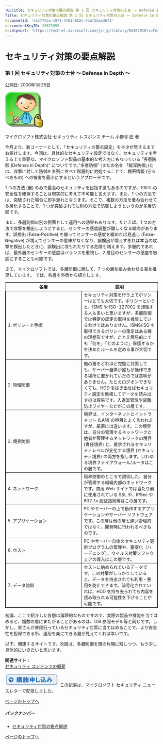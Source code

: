 ```yaml
---
TOCTitle: セキュリティ対策の要点解説 第 1 回 セキュリティ対策の土台 ～ Defense In Depth ～
Title: セキュリティ対策の要点解説 第 1 回 セキュリティ対策の土台 ～ Defense In Depth ～
ms:assetid: 'ce17755a-1971-4f61-852c-7baf2bae36f1'
ms:contentKeyID: 19871855
ms:mtpsurl: 'https://technet.microsoft.com/ja-jp/library/Dd362910(v=TechNet.10)'
---
```


セキュリティ対策の要点解説
==========================

### 第 1 回 セキュリティ対策の土台 ～ Defense In Depth ～

公開日: 2006年1月25日

![](images/Dd362910.SecPoint(ja-jp,TechNet.10).gif)

マイクロソフト株式会社
セキュリティ レスポンス チーム
小野寺 匠 著

今月より、新コーナーとして、「セキュリティの要点設定」をネタが尽きるまでお届けします。今回は、具体的なセキュリティ設定ではなく、セキュリティを考える上で重要な、マイクロソフト製品の基本的な考え方にもなっている ”多層防御 (Defense In Depth)” についてです。”多層防御” (またの名を 「縦深防御」)とは、攻撃に対して防御を直列に並べて階層的に対処することで、機密情報 (守るべきもの) への被害を最小にするというアプローチです。

1 つの方法 (層) のみで最高のセキュリティを目指す道もあるのですが、100% の安全性を確保することは現実的に考えて不可能と言えます。また、1 つの方法では、突破された場合に即手遅れとなります。そこで、複数の方法を重ね合わせて多層化することで、1 つが突破されても別の方法で防御しようというのが多層防御です。

また、多層防御の別の側面として運用への効果もあります。たとえば、1 つの方法で攻撃を検出しようとすると、センサーの感度調整が難しくなる傾向があります。誤検出 (False-Positive) を嫌ってセンサーの感度を緩めれば見逃し (False-Negative) が増えてセンサーの意味がなくなり、誤検出が増えすぎれば本当の攻撃を検出したときに、誤検出に埋もれたりする危険も増えます。多層的であれば、最外層のセンサーの感度はバランスを重視し、2 層目のセンサーの感度を敏感にすることも可能です。

さて、マイクロソフトでは、多層防御に関して、7 つの層を組み合わせる事を推奨しています。
では、各層を外側から紹介します。

 
<table style="border:1px solid black;">
<colgroup>
<col width="50%" />
<col width="50%" />
</colgroup>
<thead>
<tr class="header">
<th>各層</th>
<th>説明</th>
</tr>
</thead>
<tbody>
<tr class="odd">
<td style="border:1px solid black;">1. ポリシーと手順</td>
<td style="border:1px solid black;">セキュリティ対策を行う上でポリシーはとても大切です。ポリシーというと、ISMS や ISO-127001 を想像する人も多いと思いますが、多層防御では特定の認定の取得を推奨しているわけではありません。ISMS/ISO を取得できるポリシーの策定はある種の理想形ですが、たとえ簡易的にでも「何を」「どのように」保護するかを決めたルールを定める事が大切です。</td>
</tr>
<tr class="even">
<td style="border:1px solid black;">2. 物理防御</td>
<td style="border:1px solid black;">他の層をどれほど完璧に対策しても、サーバー自体が誰もが操作できる場所に置かれていたのでは意味がありません。たとえログオンできなくても、HDD を抜き出せばセキュリティ設定を無視してデータを読み出すのは容易です。入退室管理や盗難防止ワイヤーなどがこの層です。</td>
</tr>
<tr class="odd">
<td style="border:1px solid black;">3. 境界防御</td>
<td style="border:1px solid black;">境界は、インターネットとイントラネット (LAN) の境目とよく言われますが、厳密には違います。この境界は、自分の管理するネットワークと他者が管理するネットワークの境界 (責任境界) と、要求されるセキュリティレベルが変化する境界 (セキュリティ境界) の両方を指します。いわゆる境界ファイアウォール/ルータはこの層です。</td>
</tr>
<tr class="even">
<td style="border:1px solid black;">4. ネットワーク</td>
<td style="border:1px solid black;">境界防御のところで説明した、自分が管理する組織内部のネットワークです。商用 Web サイトでは当たり前に使用されている SSL や、IPSec や 802.1x 認証接続等はこの層です。</td>
</tr>
<tr class="odd">
<td style="border:1px solid black;">5. アプリケーション</td>
<td style="border:1px solid black;">PC やサーバーの上で動作するアプリケーションやサーバー ソフトウェアです。この層は他の層と違い管理的ではなく、開発時に行われるべきものです。</td>
</tr>
<tr class="even">
<td style="border:1px solid black;">6. ホスト</td>
<td style="border:1px solid black;">PC やサーバー自体のセキュリティ更新プログラムの管理や、要塞化（ハーデニング）、ウイルス対策ソフトウェアの導入はこの層です。</td>
</tr>
<tr class="odd">
<td style="border:1px solid black;">7. データ防御</td>
<td style="border:1px solid black;">ホストに納められているデータです。この対策がしっかりしていると、データを持出されても利用・悪用を防止できます。暗号化されていれば、HDD を持ち去られても内容を読み取られる可能性を下げることが可能です。</td>
</tr>
</tbody>
</table>
  
勿論、ここで紹介した各層は論理的なものですので、実際の製品や機能を当てはめると、複数の層にまたがることがあるのは、OSI 参照モデル等と同じです。しかし、皆さんが普段行っているセキュリティ対策に当てはめることで、より安全性を担保できる所、運用を楽にできる層が見えてくれば幸いです。
  
以下、関連するサイトです。次回は、多層防御を頭の片隅に残しつつ、もう少し具体的にいきたいと思います。
  
**関連サイト** **:**  
[セキュリティ コンテンツの概要](http://www.microsoft.com/japan/technet/security/)
  
[![](images/Dd362910.btn_reg_today(ja-jp,TechNet.10).jpg)](https://technet.microsoft.com/ja-jp/library/d2607610-3137-420b-9bbf-2552bec68922(v=TechNet.10))  
この記事は、マイクロソフト セキュリティ ニュースレターで配信しました。
  
[](#mainsection)[ページのトップへ](#mainsection)
  
##### バックナンバー
  
-   [セキュリティ対策の要点解説](https://technet.microsoft.com/ja-jp/library/f301b3b4-fdcc-43f8-846e-135538db4edf(v=TechNet.10))
  
[](#mainsection)[ページのトップへ](#mainsection)
